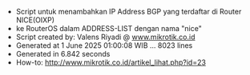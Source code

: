 - Script untuk menambahkan IP Address BGP yang terdaftar di Router NICE(OIXP)
- ke RouterOS dalam ADDRESS-LIST dengan nama "nice"
- Script created by: Valens Riyadi @ www.mikrotik.co.id
- Generated at 1 June 2025 01:00:08 WIB ... 8023 lines
- Generated in 6.842 seconds
- How-to: http://www.mikrotik.co.id/artikel_lihat.php?id=23
